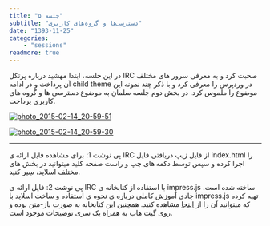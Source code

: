 ```yaml
---
title: "جلسه ۵"
subtitle: "دسترسی‌ها و گروه‌های کاربری"
date: "1393-11-25"
categories:
    - "sessions"
readmore: true
---
```

در این جلسه، ابتدا مهشید درباره پرتکل IRC صحبت کرد و به معرفی سرور های مختلف آن پرداخت و در ادامه child theme در وردپرس را معرفی کرد و با ذکر چند نمونه این موضوع را ملموس کرد. در بخش دوم جلسه سلمان به موضوع دسترسی ها و گروه های کاربری پرداخت.

<!-- Not Found | 404 -->
<!-- [فایل ارایه را نیز میتوانید دانلود کنید IRC](https://shirazlug.ir/wp-content/uploads/2015/02/IRC.zip) -->

[![photo_2015-02-14_20-59-51](/img/68c2f13c-fdbb-11e6-86dd-a088b4d860141488289203.9697063.jpg)](/img/68c2f13c-fdbb-11e6-86dd-a088b4d860141488289203.9697063.jpg)

[![photo_2015-02-14_20-59-30](/img/68c2f3c6-fdbb-11e6-86dd-a088b4d860141488289203.9697545.jpg)](img/68c2f3c6-fdbb-11e6-86dd-a088b4d860141488289203.9697545.jpg)

* * *

پی نوشت 1: برای مشاهده فایل ارائه ی IRC از فایل زیپ دریافتی فایل index.html را اجرا کرده و سپس توسط دکمه های چپ و راست صفحه کلید میتوانید در بخش های مختلف اسلاید، سِیر کنید.

پی نوشت 2: فایل ارائه ی IRC با استفاده از کتابخانه ی impress.js ساخته شده است. جادی آموزش کاملی درباره ی نحوه ی استفاده و ساخت اسلاید با impress.js تهیه کرده که میتوانید آن را از [اینجا](https://jadi.net/2014/05/jaditv-001-introduction_to_impress/) مشاهده کنید. همچنین این کتابخانه به صورت باز-متن بوده و روی گیت هاب به همراه یک سری توضیحات موجود است.
